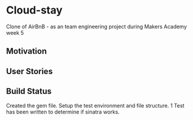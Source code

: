 # Cloud-stay
Clone of AirBnB - as an team engineering project during Makers Academy week 5 


## Motivation


## User Stories


## Build Status

Created the gem file. Setup the test environment and file structure.
1 Test has been written to determine if sinatra works.

